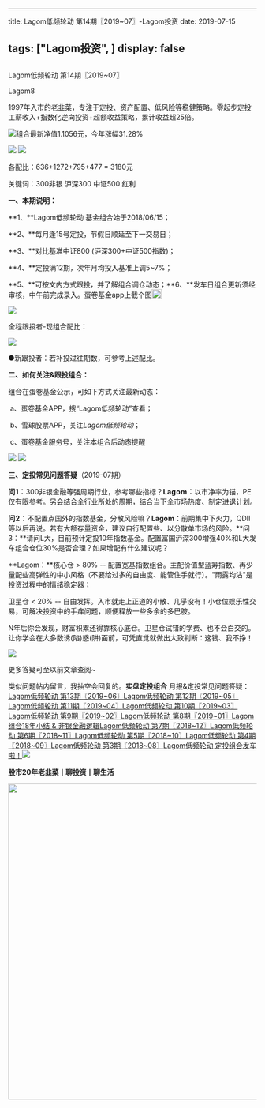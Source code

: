 
---
title:   Lagom低频轮动 第14期〖2019~07〗-Lagom投资
date: 2019-07-15

tags: ["Lagom投资", ]
display: false
---


## 



Lagom低频轮动 第14期〖2019~07〗




Lagom8




1997年入市的老韭菜，专注于定投、资产配置、低风险等稳健策略。零起步定投工薪收入+指数化逆向投资+超额收益策略，累计收益超25倍。


<img src="https://mmbiz.qpic.cn/mmbiz_png/ZB4WjgjLjJW3KtDibicU3BB1HNQ9lDS2M5oGRnchkNPRzYsc0Ua6CIu7rZH3vAficcBEPYHU9ZTPqkic1sicT8CaxQQ/640?wx_fmt=png" data-type="png" class="" data-ratio="0.05776173285198556" data-w="554"/>组合最新净值1.1056元，今年涨幅31.28%

<img class="rich_pages" data-copyright="0" data-ratio="0.39490445859872614" data-s="300,640" src="https://mmbiz.qpic.cn/mmbiz_png/ZB4WjgjLjJXzfSibNZUicTsL5ZrNpticYwHTYN6m68qXvibSl78fWRZgfTpalkqQQuMaFRnZTB3bzcwicKgwwGVnqicg/640?wx_fmt=png" data-type="png" data-w="628" style=""/>

<img class="rich_pages" data-copyright="0" data-ratio="0.5759493670886076" data-s="300,640" src="https://mmbiz.qpic.cn/mmbiz_png/ZB4WjgjLjJXzfSibNZUicTsL5ZrNpticYwHviaRia3K6bnF7ILpW7cic4sk8Aia0UJa3Yz4gwaShPEqYqianWg45UpEdYA/640?wx_fmt=png" data-type="png" data-w="632" style=""/>

各配比：636+1272+795+477 = 3180元

关键词：300非银 沪深300 中证500 红利



**一、本期说明：**

**1、**Lagom低频轮动&nbsp;基金组合始于2018/06/15；

**2、**每月逢15号定投，节假日顺延至下一交易日；

**3、**对比基准中证800 (沪深300+中证500指数)；

**4、**定投满12期，次年月均投入基准上调5~7%；

**5、**可按文内方式跟投，并了解组合调仓动态；**6、**发车日组合更新须经审核，中午前完成录入。蛋卷基金app上截个图<img src="https://res.wx.qq.com/mpres/htmledition/images/icon/common/emotion_panel/smiley/smiley_0.png" data-ratio="1" data-w="20" style="display:inline-block;width:20px;vertical-align:text-bottom;"/>

<img class="rich_pages" data-ratio="1.8444444444444446" data-s="300,640" src="https://mmbiz.qpic.cn/mmbiz_png/ZB4WjgjLjJXzfSibNZUicTsL5ZrNpticYwHWiblSme0ia1oquYqS3gacIe6M5D8D6lwGTd7sDkSq4SqT1icqemUEUicSg/640?wx_fmt=png" data-type="png" data-w="1080" style=""/>



全程跟投者-现组合配比：

<img class="rich_pages" data-ratio="0.5057736720554272" data-s="300,640" src="https://mmbiz.qpic.cn/mmbiz_png/ZB4WjgjLjJXzfSibNZUicTsL5ZrNpticYwHYBe6Mur1KUZSD5jGrQbkyNH6QqpFjnT7Z30Sh8dAvsPLlXiaGA4eUzA/640?wx_fmt=png" data-type="png" data-w="433" style=""/>

●新跟投者：若补投过往期数，可参考上述配比。



**二、如何关注&amp;跟投组合：**

组合在蛋卷基金公示，可如下方式关注最新动态：

&nbsp;a、蛋卷基金APP，搜“Lagom低频轮动”查看；&nbsp;

&nbsp;b、雪球股票APP，关注$Lagom低频轮动$；

&nbsp;c、蛋卷基金服务号，关注本组合后动态提醒

<img class="rich_pages" data-copyright="0" data-ratio="0.3781818181818182" data-s="300,640" src="https://mmbiz.qpic.cn/mmbiz_png/ZB4WjgjLjJVo8nxTfPHrL10icUak1hvoIGURcMzICVDxB3y5hkrcV7zIr0XbfDAN2VfCPeQNTGcvhS8IpsQm5jw/640?wx_fmt=png" data-type="png" data-w="550" style=""/>

<img src="https://mmbiz.qpic.cn/mmbiz_png/ZB4WjgjLjJW3KtDibicU3BB1HNQ9lDS2M5oGRnchkNPRzYsc0Ua6CIu7rZH3vAficcBEPYHU9ZTPqkic1sicT8CaxQQ/640?wx_fmt=png" data-type="png" class="" data-ratio="0.05776173285198556" data-w="554" style="white-space: normal;"/>

**三、定投常见问题答疑**（2019-07期）

**<strong style="font-family: -apple-system-font, BlinkMacSystemFont, &quot;Helvetica Neue&quot;, &quot;PingFang SC&quot;, &quot;Hiragino Sans GB&quot;, &quot;Microsoft YaHei UI&quot;, &quot;Microsoft YaHei&quot;, Arial, sans-serif;letter-spacing: 0.544px;white-space: normal;max-width: 100%;box-sizing: border-box !important;overflow-wrap: break-word !important;"><strong style="font-family: -apple-system-font, BlinkMacSystemFont, &quot;Helvetica Neue&quot;, &quot;PingFang SC&quot;, &quot;Hiragino Sans GB&quot;, &quot;Microsoft YaHei UI&quot;, &quot;Microsoft YaHei&quot;, Arial, sans-serif;letter-spacing: 0.544px;white-space: normal;max-width: 100%;box-sizing: border-box !important;overflow-wrap: break-word !important;"><strong style="letter-spacing: 0.544px;max-width: 100%;box-sizing: border-box !important;overflow-wrap: break-word !important;">问1：**</strong></strong></strong>300非银金融等强周期行业，参考哪些指标？**<strong style="font-family: -apple-system-font, BlinkMacSystemFont, &quot;Helvetica Neue&quot;, &quot;PingFang SC&quot;, &quot;Hiragino Sans GB&quot;, &quot;Microsoft YaHei UI&quot;, &quot;Microsoft YaHei&quot;, Arial, sans-serif;letter-spacing: 0.544px;white-space: normal;max-width: 100%;box-sizing: border-box !important;overflow-wrap: break-word !important;"><strong style="font-family: -apple-system-font, BlinkMacSystemFont, &quot;Helvetica Neue&quot;, &quot;PingFang SC&quot;, &quot;Hiragino Sans GB&quot;, &quot;Microsoft YaHei UI&quot;, &quot;Microsoft YaHei&quot;, Arial, sans-serif;letter-spacing: 0.544px;white-space: normal;max-width: 100%;box-sizing: border-box !important;overflow-wrap: break-word !important;"><strong>Lagom：**</strong></strong></strong>以市净率为锚，PE仅有限参考。另会结合全行业所处的周期，结合当下全市场热度、制定进退计划。

**<strong style="font-family: -apple-system-font, BlinkMacSystemFont, &quot;Helvetica Neue&quot;, &quot;PingFang SC&quot;, &quot;Hiragino Sans GB&quot;, &quot;Microsoft YaHei UI&quot;, &quot;Microsoft YaHei&quot;, Arial, sans-serif;letter-spacing: 0.544px;white-space: normal;max-width: 100%;box-sizing: border-box !important;overflow-wrap: break-word !important;"><strong style="font-family: -apple-system-font, BlinkMacSystemFont, &quot;Helvetica Neue&quot;, &quot;PingFang SC&quot;, &quot;Hiragino Sans GB&quot;, &quot;Microsoft YaHei UI&quot;, &quot;Microsoft YaHei&quot;, Arial, sans-serif;letter-spacing: 0.544px;white-space: normal;max-width: 100%;box-sizing: border-box !important;overflow-wrap: break-word !important;"><strong>**</strong>问2：</strong></strong>不配置点国外的指数基金，分散风险嘛？**<strong style="white-space: normal;">Lagom：**</strong>前期集中下火力，QDII等以后再说。若有大额存量资金，建议自行配置些、以分散单市场的风险。**问3：**请问L大，目前预计定投10年指数基金。配置富国沪深300增强40%和L大发车组合仓位30%是否合理？如果增配有什么建议呢？

**Lagom：**核心仓 &gt; 80% -- 配置宽基指数组合。主配价值型蓝筹指数、再少量配些高弹性的中小风格（不要给过多的自由度、能管住手就行）。"雨露均沾"是投资过程中的情绪稳定器；

卫星仓 &lt; 20% -- 自由发挥。入市就走上正道的小散、几乎没有！小仓位娱乐性交易，可解决投资中的手痒问题，顺便释放一些多余的多巴胺。



N年后你会发现，财富积累还得靠核心底仓。卫星仓试错的学费、也不会白交的。让你学会在大多数诱(陷)惑(阱)面前，可凭直觉就做出大致判断：这钱、我不挣！

<img class="rich_pages" data-ratio="1" data-s="300,640" src="https://mmbiz.qpic.cn/mmbiz_jpg/ZB4WjgjLjJXzfSibNZUicTsL5ZrNpticYwHvdia7xc5iaEMapu7XnWTggT7WVqLkItjqwg6VpdYL1kn5xOlAeWn7csA/640?wx_fmt=jpeg" data-type="jpeg" data-w="640" style=""/>

更多答疑可至以前文章查阅~

类似问题帖内留言，我抽空会回复的。**实盘定投组合**&nbsp;月报&amp;定投常见问题答疑：[Lagom低频轮动 第13期〖2019~06〗](http://mp.weixin.qq.com/s?__biz=MzI3MDQ2NjY2Mw==&amp;mid=2247484335&amp;idx=1&amp;sn=c2deeeac000044ce23629a307821bca0&amp;chksm=ead1e8a7dda661b1c277fdd7d059ca9d1da9d21ef9f02d675ac48e3bf09d2ca6da60b7222e5c&amp;scene=21#wechat_redirect)[Lagom低频轮动 第12期〖2019~05〗](http://mp.weixin.qq.com/s?__biz=MzI3MDQ2NjY2Mw==&amp;mid=2247484249&amp;idx=1&amp;sn=8803c77e78a08f6ead402f1ee4ce84fd&amp;chksm=ead1e851dda66147d67eeb5e344d89f529a1f154fa02c675b7696dd225a473d5edff2b237f22&amp;scene=21#wechat_redirect)[Lagom低频轮动 第11期〖2019~04〗](http://mp.weixin.qq.com/s?__biz=MzI3MDQ2NjY2Mw==&amp;mid=2247484207&amp;idx=1&amp;sn=2a2ea71d9d256cf8b3a961a75ae14932&amp;chksm=ead1e827dda6613176d5174913fb269309badee2627f79ce70faa168b9a4922cefd0e39bbc9e&amp;scene=21#wechat_redirect)[Lagom低频轮动 第10期〖2019~03〗](http://mp.weixin.qq.com/s?__biz=MzI3MDQ2NjY2Mw==&amp;mid=2247484154&amp;idx=1&amp;sn=63655bbca01e7d135e328f7062152002&amp;chksm=ead1e9f2dda660e4ae3850b8b7038f417d355fc0a053974c3781a8a5beb590f11ea096c8f01e&amp;scene=21#wechat_redirect)[Lagom低频轮动 第9期〖2019~02〗](http://mp.weixin.qq.com/s?__biz=MzI3MDQ2NjY2Mw==&amp;mid=2247484105&amp;idx=1&amp;sn=063187a452162958a5b16d107195f692&amp;chksm=ead1e9c1dda660d70d0c9b5f626a761d71545a9f2efdc042e197914f8d7da9d85e2a64d236c7&amp;scene=21#wechat_redirect)[Lagom低频轮动 第8期〖2019~01〗](http://mp.weixin.qq.com/s?__biz=MzI3MDQ2NjY2Mw==&amp;mid=2247484036&amp;idx=1&amp;sn=3b8cb5927238dba77fe5a9d29fb62733&amp;chksm=ead1e98cdda6609a53e6d5df3ac734e25318b80ae2d5309ab19e2b01679e85e7b37e230b491f&amp;scene=21#wechat_redirect)[Lagom组合18年小结 &amp; 非银金融逻辑](http://mp.weixin.qq.com/s?__biz=MzI3MDQ2NjY2Mw==&amp;mid=2247484016&amp;idx=1&amp;sn=c81174b2bab75cfd5ecf75f85d339880&amp;chksm=ead1e978dda6606e3994dbe88e8952b4fefb5467e4f089142c6dbae9637845b564188b7a3319&amp;scene=21#wechat_redirect)[Lagom低频轮动 第7期〖2018~12〗](http://mp.weixin.qq.com/s?__biz=MzI3MDQ2NjY2Mw==&amp;mid=2247483979&amp;idx=1&amp;sn=3a9c7f541406219ac605acd1b9bb0bf5&amp;chksm=ead1e943dda66055210d838484c7a34c7873fc0c15be0e43acf9b4a77ad808b4e6e177c32f2d&amp;scene=21#wechat_redirect)[Lagom低频轮动 第6期〖2018~11〗](http://mp.weixin.qq.com/s?__biz=MzI3MDQ2NjY2Mw==&amp;mid=2247483933&amp;idx=1&amp;sn=f411e351e8000dd03689056d31cc3772&amp;chksm=ead1e915dda66003570a48425cfafc2a5e6961afc59ca3924247df50e2277e176332dd849afa&amp;scene=21#wechat_redirect)[Lagom低频轮动 第5期〖2018~10〗](http://mp.weixin.qq.com/s?__biz=MzI3MDQ2NjY2Mw==&amp;mid=2247483881&amp;idx=1&amp;sn=404a765bc4e0a600873043572dc46aa6&amp;chksm=ead1eae1dda663f7a19447fd9c6ebe0e4dc269d44ab2bd1455c32cc73e4b873bc6d844b367ea&amp;scene=21#wechat_redirect)[Lagom低频轮动 第4期〖2018~09〗](http://mp.weixin.qq.com/s?__biz=MzI3MDQ2NjY2Mw==&amp;mid=2247483854&amp;idx=1&amp;sn=bed3b569c0892b073cfe791f2cc2be86&amp;chksm=ead1eac6dda663d0cadd4c1d330a069e06ca75a87a469c6f7720dd49e292bf0007e8ddf26033&amp;scene=21#wechat_redirect)[Lagom低频轮动 第3期〖2018~08〗](http://mp.weixin.qq.com/s?__biz=MzI3MDQ2NjY2Mw==&amp;mid=2247483804&amp;idx=1&amp;sn=0be3d7dee7550963b1a8124d0877bc23&amp;chksm=ead1ea94dda66382c7b35997e48874f358f78bf61fa2d3f21588df9cd303f37ed09b11fef90b&amp;scene=21#wechat_redirect)[Lagom低频轮动&nbsp;定投组合发车啦！](http://mp.weixin.qq.com/s?__biz=MzI3MDQ2NjY2Mw==&amp;mid=2247483768&amp;idx=1&amp;sn=f881618316d4350d97b9493d2ce20f56&amp;chksm=ead1ea70dda663664d7a9c55da1379a6741f0417c680154227dd88a06a0536c525d9f076e838&amp;scene=21#wechat_redirect)<img src="https://mmbiz.qpic.cn/mmbiz_png/ZB4WjgjLjJW3KtDibicU3BB1HNQ9lDS2M5oGRnchkNPRzYsc0Ua6CIu7rZH3vAficcBEPYHU9ZTPqkic1sicT8CaxQQ/640?wx_fmt=png" data-type="png" class="" data-ratio="0.05776173285198556" data-w="554"/>

**股市20年老韭菜丨聊投资丨聊生活**

<img data-type="png" class="" data-ratio="0.390625" data-w="640" src="https://mmbiz.qpic.cn/mmbiz_png/ZB4WjgjLjJW3KtDibicU3BB1HNQ9lDS2M5AHEoeiaz0dQ4NfIRjBMuXvyJn8dXWm7ftklb0xqheiaMia0zbkyMJiaKzA/640?wx_fmt=png" style="box-sizing: border-box !important;overflow-wrap: break-word !important;visibility: visible !important;width: 640px !important;"/>








